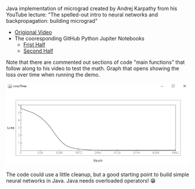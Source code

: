 Java implementation of micrograd created by Andrej Karpathy from his YouTube lecture: "The spelled-out intro to neural networks and backpropagation: building micrograd"

* [Origional Video](https://www.youtube.com/watch?v=VMj-3S1tku0)
* The cooresponding GitHub Python Jupiter Notebooks
  - [Frist Half](https://github.com/karpathy/nn-zero-to-hero/blob/master/lectures/micrograd/micrograd_lecture_first_half_roughly.ipynb)
  - [Second Half](https://github.com/karpathy/nn-zero-to-hero/blob/master/lectures/micrograd/micrograd_lecture_second_half_roughly.ipynb)

Note that there are commented out sections of code "main functions" that follow along to his video to test the math.  Graph that opens showing the loss over time when running the demo.

![Graph that opens showing the loss over time](https://raw.githubusercontent.com/caseyuhrig/micrograd_java/master/contrib/lossvstime.png)

The code could use a little cleanup, but a good starting point to build simple neural networks in Java. Java needs overloaded operators! :grin:
